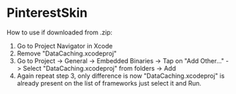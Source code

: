 # PinterestSkin

How to use if downloaded from .zip:
1. Go to Project Navigator in Xcode
2. Remove "DataCaching.xcodeproj"
3. Go to Project -> General -> Embedded Binaries -> Tap on "Add Other..." -> Select "DataCaching.xcodeproj" from folders -> Add
4. Again repeat step 3, only difference is now "DataCaching.xcodeproj" is already present on the list of frameworks just select it and Run.

